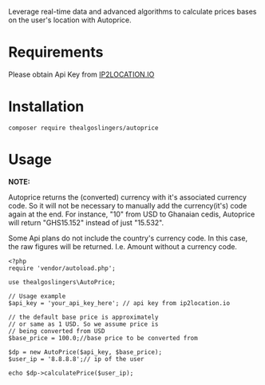 Leverage real-time data and advanced algorithms to calculate prices bases on the user's location with Autoprice.

<h1>Requirements</h1>
Please obtain Api Key from <a href="https://www.ip2location.io/">IP2LOCATION.IO</a>

<h1>Installation</h1>

``` 
composer require thealgoslingers/autoprice
```

<h1>Usage</h1>
<strong>NOTE: </strong><p>Autoprice returns the (converted) currency with it's associated currency code. So it will not be necessary to manually add the currency(it's) code again at the end. For instance, "10" from USD to Ghanaian cedis, Autoprice will return "GHS15.152" instead of just "15.532".</p>
<p>Some Api plans do not include the country's currency code. In this case, the raw figures will be returned. I.e. Amount without a currency code.</p>

```
<?php
require 'vendor/autoload.php';

use thealgoslingers\AutoPrice;

// Usage example
$api_key = 'your_api_key_here'; // api key from ip2location.io

// the default base price is approximately
// or same as 1 USD. So we assume price is 
// being converted from USD 
$base_price = 100.0;//base price to be converted from

$dp = new AutoPrice($api_key, $base_price);
$user_ip = '8.8.8.8';// ip of the user 

echo $dp->calculatePrice($user_ip);

```

